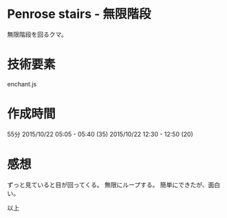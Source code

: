 # Penrose stairs - 無限階段

無限階段を回るクマ。

# 技術要素
enchant.js

# 作成時間
55分
2015/10/22 05:05 - 05:40 (35)
2015/10/22 12:30 - 12:50 (20)

# 感想
ずっと見ていると目が回ってくる。
無限にループする。
簡単にできたが、面白い。


以上
